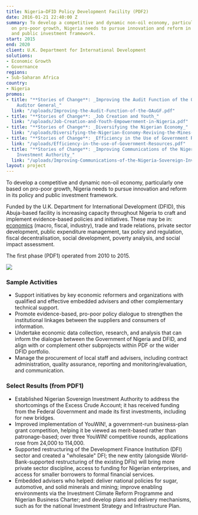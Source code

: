 ```yaml
---
title: Nigeria—DFID Policy Development Facility (PDF2)
date: 2016-01-21 22:40:00 Z
summary: To develop a competitive and dynamic non-oil economy, particularly one based
  on pro-poor growth, Nigeria needs to pursue innovation and reform in its policy
  and public investment framework.
start: 2015
end: 2020
client: U.K. Department for International Development
solutions:
- Economic Growth
- Governance
regions:
- Sub-Saharan Africa
country:
- Nigeria
promos:
- title: "**Stories of Change**: _Improving the Audit Function of the Office of the
    Auditor General_"
  link: "/uploads/Improving-the-Audit-Function-of-the-OAuGF.pdf"
- title: "**Stories of Change**: _Job Creation and Youth_"
  link: "/uploads/Job-Creation-and-Youth-Empowernment-in-Nigeria.pdf"
- title: "**Stories of Change**: _Diversifying the Nigerian Economy_"
  link: "/uploads/Diversifying-the-Nigerian-Economy-Reviving-the-Mines-and-Steel-Industry.pdf"
- title: "**Stories of Change**: _Efficiency in the Use of Government Resources_"
  link: "/uploads/Efficiency-in-the-use-of-Government-Resources.pdf"
- title: "**Stories of Change**: _Improving Communications of the Nigerian Sovereign
    Investment Authority_"
  link: "/uploads/Improving-Communications-of-the-Nigeria-Sovereign-Investment-Authority-NSIA.pdf"
layout: project
---
```


To develop a competitive and dynamic non-oil economy, particularly one based on pro-poor growth, Nigeria needs to pursue innovation and reform in its policy and public investment framework.

Funded by the U.K. Department for International Development (DFID), this Abuja-based facility is increasing capacity throughout Nigeria to craft and implement evidence-based policies and initiatives. These may be in: [economics](https://www.pdfnigeria.org/nigeria-diaspora-study/) (macro, fiscal, industry), trade and trade relations, private sector development, public expenditure management, tax policy and regulation, fiscal decentralisation, social development, poverty analysis, and social impact assessment.

The first phase (PDF1) operated from 2010 to 2015.

![][1]

###  Sample Activities

* Support initiatives by key economic reformers and organizations with qualified and effective embedded advisers and other complementary technical support.
* Promote evidence-based, pro-poor policy dialogue to strengthen the institutional linkages between the suppliers and consumers of information.
* Undertake economic data collection, research, and analysis that can inform the dialogue between the Government of Nigeria and DFID, and align with or complement other subprojects within PDF or the wider DFID portfolio.
* Manage the procurement of local staff and advisers, including contract administration, quality assurance, reporting and monitoring/evaluation, and communication.

###  Select Results (from PDF1)

* Established Nigerian Sovereign Investment Authority to address the shortcomings of the Excess Crude Account; it has received funding from the Federal Government and made its first investments, including for new bridges.
* Improved implementation of YouWIN!, a government-run business-plan grant competition, helping it be viewed as merit-based rather than patronage-based; over three YouWIN! competitive rounds, applications rose from 24,000 to 114,000.
* Supported restructuring of the Development Finance Institution (DFI) sector and created a "wholesale" DFI; the new entity (alongside World-Bank-supported restructuring of the existing DFIs) will bring more private sector discipline, access to funding for Nigerian enterprises, and access for smaller borrowers to formal financial services.
* Embedded advisers who helped: deliver national policies for sugar, automotive, and solid minerals and mining; improve enabling environments via the Investment Climate Reform Programme and Nigerian Business Charter; and develop plans and delivery mechanisms, such as for the national Investment Strategy and Infrastructure Plan.

[1]: https://assetify-dai.com/projects/Nigeria-PDF-pumping-station.jpg
